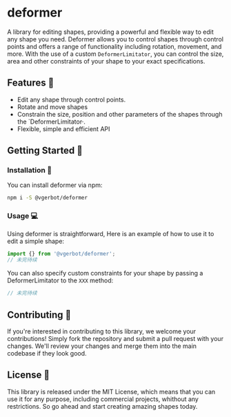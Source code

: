 # deformer

A library for editing shapes, providing a powerful and flexible way to edit any shape you need. Deformer allows you to control shapes through control points and offers a range of functionality including rotation, movement, and more. With the use of a custom `DeformerLimitator`, you can control the size, area and other constraints of your shape to your exact specifications.

## Features 🚀

- Edit any shape through control points.
- Rotate and move shapes
- Constrain the size, position and other parameters of the shapes through the `DeformerLimitator·.
- Flexible, simple and efficient API

## Getting Started 🏁

### Installation 🔧

You can install deformer via npm:

```bash
npm i -S @vgerbot/deformer
```

### Usage 💻

Using deformer is straightforward, Here is an example of how to use it to edit a simple shape:

```ts
import {} from '@vgerbot/deformer';
// 未完待续
```

You can also specify custom constraints for your shape by passing a DeformerLimitator to the `XXX` method:

```ts
// 未完待续
```
<!--
## More

This library is highly customizable, allowing users to create and modify their own shapes. It also includes a robust set of tools for manipulating shapes, including the ability to adjust the number of control points, adjust the smoothness of curves and adjust the shapes position and orientation.
-->

## Contributing 🤝

If you're interested in contributing to this library, we welcome your contributions! Simply fork the repository and submit a pull request with your changes. We'll review your changes and merge them into the main codebase if they look good.

## License 📜

This library is released under the MIT License, which means that you can use it for any purpose, including commercial projects, whithout any restrictions. So go ahead and start creating amazing shapes today.







